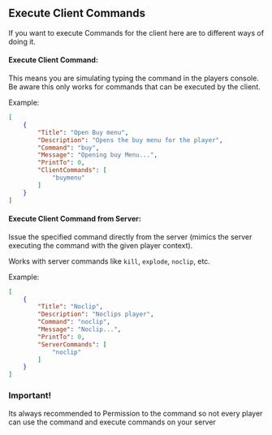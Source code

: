 ## Execute Client Commands

If you want to execute Commands for the client here are to different ways of doing it.

#### Execute Client Command:

This means you are simulating typing the command in the players console. Be aware this only works for commands that can be executed by the client.

Example:

```json
[
    {
        "Title": "Open Buy menu",
        "Description": "Opens the buy menu for the player",
        "Command": "buy",
        "Message": "Opening buy Menu...",
        "PrintTo": 0,
        "ClientCommands": [
            "buymenu"
        ]
    }
]
```


#### Execute Client Command from Server:

Issue the specified command directly from the server (mimics the server executing the command with the given player context).

Works with server commands like `kill`, `explode`, `noclip`, etc.

Example:

```json
[
    {
        "Title": "Noclip",
        "Description": "Noclips player",
        "Command": "noclip",
        "Message": "Noclip...",
        "PrintTo": 0,
        "ServerCommands": [
            "noclip"
        ]
    }
]
```


### Important!

Its always recommended to Permission to the command so not every player can use the command and execute commands on your server
